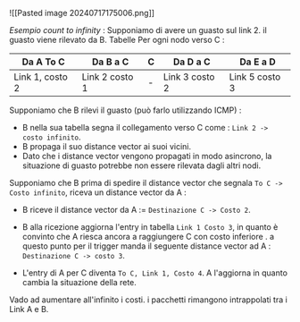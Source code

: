 ![[Pasted image 20240717175006.png]]

*Esempio count to infinity*   :
Supponiamo di avere un guasto sul link 2. il guasto viene rilevato da B. 
Tabelle Per ogni nodo verso C :

| Da A To C       | Da B a C       | C   | Da D a C       | Da E a D       |
| --------------- | -------------- | --- | -------------- | -------------- |
| Link 1, costo 2 | Link 2 costo 1 | -   | Link 3 costo 2 | Link 5 costo 3 |

Supponiamo che B rilevi il guasto (può farlo utilizzando ICMP) : 
- B nella sua tabella segna il collegamento verso C come : `Link 2 -> costo infinito`.
- B propaga il suo distance vector ai suoi vicini. 
- Dato che i distance vector vengono propagati in modo asincrono, la situazione di guasto potrebbe non essere rilevata dagli altri nodi. 

Supponiamo che B prima di spedire il distance vector che segnala `To C -> Costo infinito`, riceva un distance vector da A : 
- B riceve il distance vector da A := `Destinazione C -> Costo 2`. 

- B alla ricezione aggiorna l'entry in tabella `Link 1 Costo 3`, in quanto è  convinto che A riesca ancora a raggiungere C con costo inferiore . a questo punto per il trigger manda il seguente distance vector ad A : `Destinazione C -> costo 3`. 

- L'entry di A per C diventa `To C, Link 1, Costo 4`. A l'aggiorna in quanto cambia la situazione della rete. 

Vado ad aumentare all'infinito i costi. i pacchetti rimangono intrappolati tra i Link A e B. 